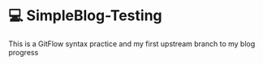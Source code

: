 # 💻 SimpleBlog-Testing 

This is a GitFlow syntax practice and my first upstream branch to my blog progress

